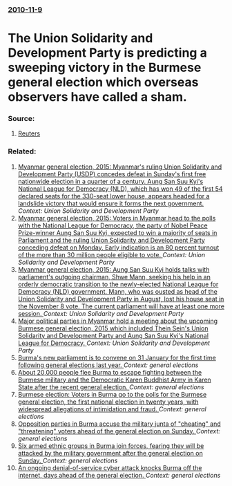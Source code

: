 ### [2010-11-9](/news/2010/11/9/index.md)

# The Union Solidarity and Development Party is predicting a sweeping victory in the Burmese general election which overseas observers have called a sham. 




### Source:

1. [Reuters](http://www.reuters.com/article/idUSTRE6A600V20101109)

### Related:

1. [Myanmar general election, 2015: Myanmar's ruling Union Solidarity and Development Party (USDP) concedes defeat in Sunday's first free nationwide election in a quarter of a century. Aung San Suu Kyi's National League for Democracy (NLD), which has won 49 of the first 54 declared seats for the 330-seat lower house, appears headed for a landslide victory that would ensure it forms the next government. ](/news/2015/11/9/myanmar-general-election-2015-myanmar-s-ruling-union-solidarity-and-development-party-usdp-concedes-defeat-in-sunday-s-first-free-nation.md) _Context: Union Solidarity and Development Party_
2. [Myanmar general election, 2015: Voters in Myanmar head to the polls with the National League for Democracy, the party of Nobel Peace Prize-winner Aung San Suu Kyi, expected to win a majority of seats in Parliament and the ruling Union Solidarity and Development Party conceding defeat on Monday. Early indication is an 80 percent turnout of the more than 30 million people eligible to vote. ](/news/2015/11/8/myanmar-general-election-2015-voters-in-myanmar-head-to-the-polls-with-the-national-league-for-democracy-the-party-of-nobel-peace-prize-w.md) _Context: Union Solidarity and Development Party_
3. [Myanmar general election, 2015: Aung San Suu Kyi holds talks with parliament's outgoing chairman, Shwe Mann, seeking his help in an orderly democratic transition to the newly-elected National League for Democracy (NLD) government. Mann, who was ousted as head of the Union Solidarity and Development Party in August, lost his house seat in the November 8 vote. The current parliament will have at least one more session. ](/news/2015/11/15/myanmar-general-election-2015-aung-san-suu-kyi-holds-talks-with-parliament-s-outgoing-chairman-shwe-mann-seeking-his-help-in-an-orderly.md) _Context: Union Solidarity and Development Party_
4. [Major political parties in Myanmar hold a meeting about the upcoming Burmese general election, 2015 which included Thein Sein's Union Solidarity and Development Party and Aung San Suu Kyi's National League for Democracy. ](/news/2014/10/31/major-political-parties-in-myanmar-hold-a-meeting-about-the-upcoming-burmese-general-election-2015-which-included-thein-sein-s-union-solida.md) _Context: Union Solidarity and Development Party_
5. [Burma's new parliament is to convene on 31 January for the first time following general elections last year. ](/news/2011/01/10/burma-s-new-parliament-is-to-convene-on-31-january-for-the-first-time-following-general-elections-last-year.md) _Context: general elections_
6. [About 20,000 people flee Burma to escape fighting between the Burmese military and the Democratic Karen Buddhist Army in Karen State after the recent general election. ](/news/2010/11/9/about-20-000-people-flee-burma-to-escape-fighting-between-the-burmese-military-and-the-democratic-karen-buddhist-army-in-karen-state-after-t.md) _Context: general elections_
7. [Burmese election: Voters in Burma go to the polls for the Burmese general election, the first national election in twenty years, with widespread allegations of intimidation and fraud. ](/news/2010/11/7/burmese-election-voters-in-burma-go-to-the-polls-for-the-burmese-general-election-the-first-national-election-in-twenty-years-with-widesp.md) _Context: general elections_
8. [Opposition parties in Burma accuse the military junta of "cheating" and "threatening" voters ahead of the general election on Sunday. ](/news/2010/11/6/opposition-parties-in-burma-accuse-the-military-junta-of-cheating-and-threatening-voters-ahead-of-the-general-election-on-sunday.md) _Context: general elections_
9. [Six armed ethnic groups in Burma join forces, fearing they will be attacked by the military government after the general election on Sunday. ](/news/2010/11/4/six-armed-ethnic-groups-in-burma-join-forces-fearing-they-will-be-attacked-by-the-military-government-after-the-general-election-on-sunday.md) _Context: general elections_
10. [An ongoing denial-of-service cyber attack knocks Burma off the internet, days ahead of the general election. ](/news/2010/11/4/an-ongoing-denial-of-service-cyber-attack-knocks-burma-off-the-internet-days-ahead-of-the-general-election.md) _Context: general elections_

